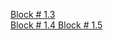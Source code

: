 
<a href ="https://stizel.github.io/WebCore/index.html">Block # 1.3 </a> <br>
<a href ="https://stizel.github.io/WebCore/sidemenu.html">Block # 1.4 </a>
<a href ="https://stizel.github.io/WebCore/slider.html">Block # 1.5 </a>
